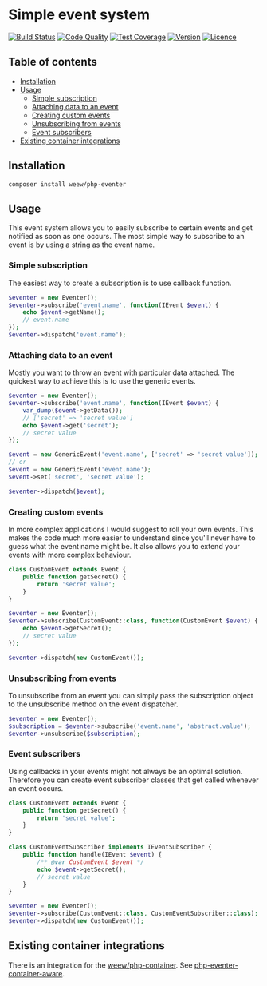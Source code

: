 # Simple event system

[![Build Status](https://img.shields.io/travis/weew/php-eventer.svg)](https://travis-ci.org/weew/php-eventer)
[![Code Quality](https://img.shields.io/scrutinizer/g/weew/php-eventer.svg)](https://scrutinizer-ci.com/g/weew/php-eventer)
[![Test Coverage](https://img.shields.io/coveralls/weew/php-eventer.svg)](https://coveralls.io/github/weew/php-eventer)
[![Version](https://img.shields.io/packagist/v/weew/php-eventer.svg)](https://packagist.org/packages/weew/php-eventer)
[![Licence](https://img.shields.io/packagist/l/weew/php-eventer.svg)](https://packagist.org/packages/weew/php-eventer)

## Table of contents

- [Installation](#installation)
- [Usage](#usage)
    - [Simple subscription](#simple-subscription)
    - [Attaching data to an event](#attaching-data-to-an-event)
    - [Creating custom events](#creating-custom-events)
    - [Unsubscribing from events](#unsubscribing-from-events)
    - [Event subscribers](#event-subscribers)
- [Existing container integrations](#existing-container-integrations)

## Installation

`composer install weew/php-eventer`

## Usage

This event system allows you to easily subscribe to certain events and get
notified as soon as one occurs. The most simple way to subscribe to an event
is by using a string as the event name.

### Simple subscription

The easiest way to create a subscription is to use callback function.

```php
$eventer = new Eventer();
$eventer->subscribe('event.name', function(IEvent $event) {
    echo $event->getName();
    // event.name
});
$eventer->dispatch('event.name');
```

### Attaching data to an event

Mostly you want to throw an event with particular data attached. The quickest way
to achieve this is to use the generic events.

```php
$eventer = new Eventer();
$eventer->subscribe('event.name', function(IEvent $event) {
    var_dump($event->getData());
    // ['secret' => 'secret value']
    echo $event->get('secret');
    // secret value
});

$event = new GenericEvent('event.name', ['secret' => 'secret value']);
// or
$event = new GenericEvent('event.name');
$event->set('secret', 'secret value');

$eventer->dispatch($event);
```

### Creating custom events

In more complex applications I would suggest to roll your own events. This makes
the code much more easier to understand since you'll never have to guess what
the event name might be. It also allows you to extend your events with more complex
behaviour.

```php
class CustomEvent extends Event {
    public function getSecret() {
        return 'secret value';
    }
}

$eventer = new Eventer();
$eventer->subscribe(CustomEvent::class, function(CustomEvent $event) {
    echo $event->getSecret();
    // secret value
});

$eventer->dispatch(new CustomEvent());
```

### Unsubscribing from events

To unsubscribe from an event you can simply pass the subscription object
to the unsubscribe method on the event dispatcher.

```php
$eventer = new Eventer();
$subscription = $eventer->subscribe('event.name', 'abstract.value');
$eventer->unsubscribe($subscription);
```

### Event subscribers

Using callbacks in your events might not always be an optimal solution.
Therefore you can create event subscriber classes that get called whenever an event
occurs.

```php
class CustomEvent extends Event {
    public function getSecret() {
        return 'secret value';
    }
}

class CustomEventSubscriber implements IEventSubscriber {
    public function handle(IEvent $event) {
        /** @var CustomEvent $event */
        echo $event->getSecret();
        // secret value
    }
}

$eventer = new Eventer();
$eventer->subscribe(CustomEvent::class, CustomEventSubscriber::class);
$eventer->dispatch(new CustomEvent());
```

## Existing container integrations

There is an integration for the [weew/php-container](https://github.com/weew/php-container). See [php-eventer-container-aware](https://github.com/weew/php-eventer-container-aware).
